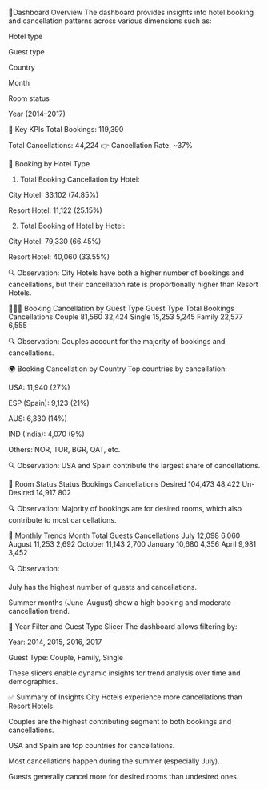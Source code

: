 🔷Dashboard Overview
The dashboard provides insights into hotel booking and cancellation patterns across various dimensions such as:

Hotel type

Guest type

Country

Month

Room status

Year (2014–2017)

🧾 Key KPIs
Total Bookings: 119,390

Total Cancellations: 44,224
👉 Cancellation Rate: ~37%

🏨 Booking by Hotel Type
1. Total Booking Cancellation by Hotel:

City Hotel: 33,102 (74.85%)

Resort Hotel: 11,122 (25.15%)

2. Total Booking of Hotel by Hotel:

City Hotel: 79,330 (66.45%)

Resort Hotel: 40,060 (33.55%)

🔍 Observation:
City Hotels have both a higher number of bookings and cancellations, but their cancellation rate is proportionally higher than Resort Hotels.

👨‍👩‍👧 Booking Cancellation by Guest Type
Guest Type	Total Bookings	Cancellations
Couple	81,560	32,424
Single	15,253	5,245
Family	22,577	6,555

🔍 Observation:
Couples account for the majority of bookings and cancellations.

🌍 Booking Cancellation by Country
Top countries by cancellation:

USA: 11,940 (27%)

ESP (Spain): 9,123 (21%)

AUS: 6,330 (14%)

IND (India): 4,070 (9%)

Others: NOR, TUR, BGR, QAT, etc.

🔍 Observation:
USA and Spain contribute the largest share of cancellations.

🏨 Room Status
Status	Bookings	Cancellations
Desired	104,473	48,422
Un-Desired	14,917	802

🔍 Observation:
Majority of bookings are for desired rooms, which also contribute to most cancellations.

📆 Monthly Trends
Month	Total Guests	Cancellations
July	12,098	6,060
August	11,253	2,692
October	11,143	2,700
January	10,680	4,356
April	9,981	3,452

🔍 Observation:

July has the highest number of guests and cancellations.

Summer months (June–August) show a high booking and moderate cancellation trend.

📅 Year Filter and Guest Type Slicer
The dashboard allows filtering by:

Year: 2014, 2015, 2016, 2017

Guest Type: Couple, Family, Single

These slicers enable dynamic insights for trend analysis over time and demographics.

✅ Summary of Insights
City Hotels experience more cancellations than Resort Hotels.

Couples are the highest contributing segment to both bookings and cancellations.

USA and Spain are top countries for cancellations.

Most cancellations happen during the summer (especially July).

Guests generally cancel more for desired rooms than undesired ones.
